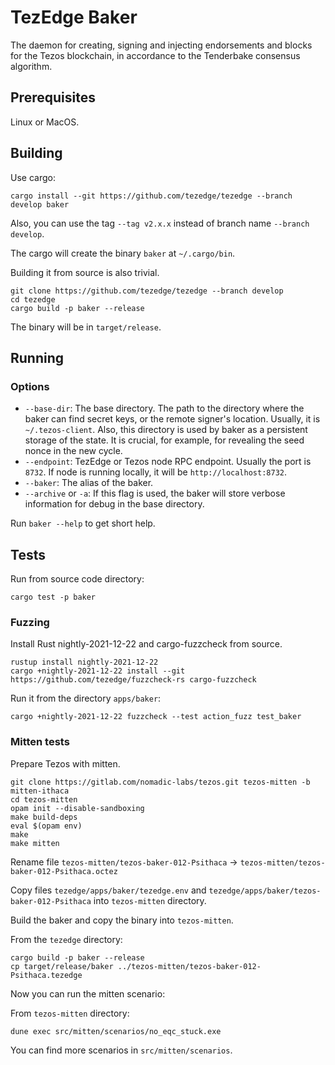 # TezEdge Baker

The daemon for creating, signing and injecting endorsements and blocks for the Tezos blockchain, in accordance to the Tenderbake consensus algorithm.

## Prerequisites

Linux or MacOS.

## Building

Use cargo:

```
cargo install --git https://github.com/tezedge/tezedge --branch develop baker
```

Also, you can use the tag `--tag v2.x.x` instead of branch name `--branch develop`.

The cargo will create the binary `baker` at `~/.cargo/bin`.

Building it from source is also trivial.

```
git clone https://github.com/tezedge/tezedge --branch develop
cd tezedge
cargo build -p baker --release
```

The binary will be in `target/release`.

## Running

### Options

- `--base-dir`: The base directory. The path to the directory where the baker can find secret keys, or the remote signer's location. Usually, it is `~/.tezos-client`. Also, this directory is used by baker as a persistent storage of the state. It is crucial, for example, for revealing the seed nonce in the new cycle.
- `--endpoint`: TezEdge or Tezos node RPC endpoint. Usually the port is `8732`. If node is running locally, it will be `http://localhost:8732`.
- `--baker`: The alias of the baker.
- `--archive` or `-a`: If this flag is used, the baker will store verbose information for debug in the base directory.

Run `baker --help` to get short help.

## Tests

Run from source code directory:

```
cargo test -p baker
```

### Fuzzing

Install Rust nightly-2021-12-22 and cargo-fuzzcheck from source.

```
rustup install nightly-2021-12-22
cargo +nightly-2021-12-22 install --git https://github.com/tezedge/fuzzcheck-rs cargo-fuzzcheck
```

Run it from the directory `apps/baker`:

```
cargo +nightly-2021-12-22 fuzzcheck --test action_fuzz test_baker
```

### Mitten tests

Prepare Tezos with mitten.

```
git clone https://gitlab.com/nomadic-labs/tezos.git tezos-mitten -b mitten-ithaca
cd tezos-mitten
opam init --disable-sandboxing
make build-deps
eval $(opam env)
make
make mitten
```

Rename file `tezos-mitten/tezos-baker-012-Psithaca` -> `tezos-mitten/tezos-baker-012-Psithaca.octez`

Copy files `tezedge/apps/baker/tezedge.env` and `tezedge/apps/baker/tezos-baker-012-Psithaca` into `tezos-mitten` directory.

Build the baker and copy the binary into `tezos-mitten`.

From the `tezedge` directory:
```
cargo build -p baker --release
cp target/release/baker ../tezos-mitten/tezos-baker-012-Psithaca.tezedge
```

Now you can run the mitten scenario:

From `tezos-mitten` directory:
```
dune exec src/mitten/scenarios/no_eqc_stuck.exe
```

You can find more scenarios in `src/mitten/scenarios`.
